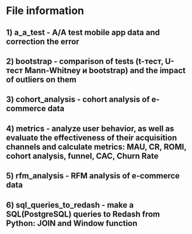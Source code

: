 # File information
## 1) a_a_test - A/A test mobile app data and correction the error
## 2) bootstrap - comparison of tests (t-тест, U-тест Mann-Whitney и bootstrap) and the impact of outliers on them
## 3) cohort_analysis - cohort analysis of e-commerce data
## 4) metrics - analyze user behavior, as well as evaluate the effectiveness of their acquisition channels and calculate metrics: MAU, CR, ROMI, cohort analysis, funnel, CAC, Churn Rate
## 5) rfm_analysis - RFM analysis of e-commerce data
## 6) sql_queries_to_redash - make a SQL(PostgreSQL) queries to Redash from Python: JOIN and Window function
